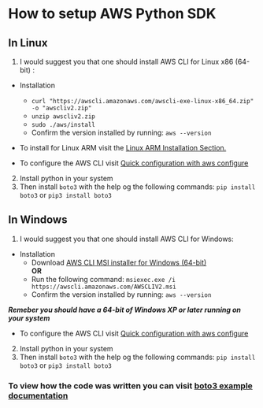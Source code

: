 # How to setup AWS Python SDK 

## **In Linux**

1. I would suggest you that one should install AWS CLI for Linux x86 (64-bit) :
  + Installation
    - ``` curl "https://awscli.amazonaws.com/awscli-exe-linux-x86_64.zip" -o "awscliv2.zip" ```
    - ``` unzip awscliv2.zip ```
    - ``` sudo ./aws/install ```
    -  Confirm the version installed by running: ```aws --version```
  + To install for Linux ARM visit the [Linux ARM Installation Section.](https://docs.aws.amazon.com/cli/latest/userguide/getting-started-install.html)

  + To configure the AWS CLI visit [Quick configuration with aws configure](https://docs.aws.amazon.com/cli/latest/userguide/cli-configure-quickstart.html)

2. Install python in your system
3. Then install `boto3` with the help og the following commands:
      ```pip install boto3``` or ```pip3 install boto3```
      

## **In Windows**

1. I would suggest you that one should install AWS CLI for Windows:
  + Installation
    - Download [AWS CLI MSI installer for Windows (64-bit)](https://awscli.amazonaws.com/AWSCLIV2.msi)  
                                          **OR** 
     - Run the following command: ```msiexec.exe /i https://awscli.amazonaws.com/AWSCLIV2.msi```
     - Confirm the version installed by running: ```aws --version```
     
   **_Remeber you should have a 64-bit of Windows XP or later running on your system_**

  + To configure the AWS CLI visit [Quick configuration with aws configure](https://docs.aws.amazon.com/cli/latest/userguide/cli-configure-quickstart.html)

2. Install python in your system
3. Then install `boto3` with the help og the following commands:
      ```pip install boto3``` or ```pip3 install boto3```



### To view how the code was written you can visit [boto3 example documentation](https://boto3.amazonaws.com/v1/documentation/api/latest/guide/s3-examples.html)
